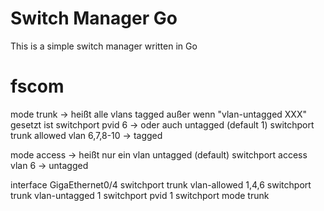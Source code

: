 # Switch Manager Go

This is a simple switch manager written in Go

# fscom
mode trunk -> heißt alle vlans tagged außer wenn "vlan-untagged XXX" gesetzt ist
    switchport pvid 6 -> oder auch untagged (default 1)
    switchport trunk allowed vlan 6,7,8-10 -> tagged

mode access -> heißt nur ein vlan untagged (default)
    switchport access vlan 6 -> untagged

interface GigaEthernet0/4
    switchport trunk vlan-allowed 1,4,6
    switchport trunk vlan-untagged 1
    switchport pvid 1
    switchport mode trunk
